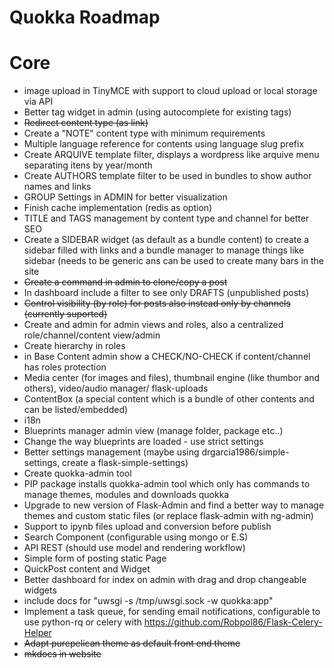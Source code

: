 Quokka Roadmap
==============

Core
====
* image upload in TinyMCE with support to cloud upload or local storage via API
* Better tag widget in admin (using autocomplete for existing tags)
* <del>Redirect content type (as link)</del>
* Create a "NOTE" content type with minimum requirements
* Multiple language reference for contents using language slug prefix
* Create ARQUIVE template filter, displays a wordpress like arquive menu separating itens by year/month
* Create AUTHORS template filter to be used in bundles to show author names and links
* GROUP Settings in ADMIN for better visualization
* Finish cache implementation (redis as option)
* TITLE and TAGS management by content type and channel for better SEO
* Create a SIDEBAR widget (as default as a bundle content) to create a sidebar filled with links and a bundle manager to manage things like sidebar (needs to be generic ans can be used to create many bars in the site
* <del>Create a command in admin to clone/copy a post</del>
* In dashboard include a filter to see only DRAFTS (unpublished posts)
* <del>Control visibility (by role) for posts also instead only by channels (currently suported)</del>
* Create and admin for admin views and roles, also a centralized role/channel/content view/admin
* Create hierarchy in roles
* in Base Content admin show a CHECK/NO-CHECK if content/channel has roles protection
* Media center (for images and files), thumbnail engine (like thumbor and others), video/audio manager/ flask-uploads
* ContentBox (a special content which is a bundle of other contents and can be listed/embedded)
* i18n
* Blueprints manager admin view (manage folder, package etc..)
* Change the way blueprints are loaded - use strict settings
* Better settings management (maybe using drgarcia1986/simple-settings, create a flask-simple-settings)
* Create quokka-admin tool
* PIP package installs quokka-admin tool which only has commands to manage themes, modules and downloads quokka
* Upgrade to new version of Flask-Admin and find a better way to manage themes and custom static files (or replace flask-admin with ng-admin)
* Support to ipynb files upload and conversion before publish
* Search Component (configurable using mongo or E.S)
* API REST (should use model and rendering workflow)
* Simple form of posting static Page
* QuickPost content and Widget
* Better dashboard for index on admin with drag and drop changeable widgets
* include docs for "uwsgi -s /tmp/uwsgi.sock -w quokka:app"
* Implement a task queue, for sending email notifications, configurable to use python-rq or celery with https://github.com/Robpol86/Flask-Celery-Helper
* <del>Adapt purepelican theme as default front end theme</del>
* <del>mkdocs in website</del>
